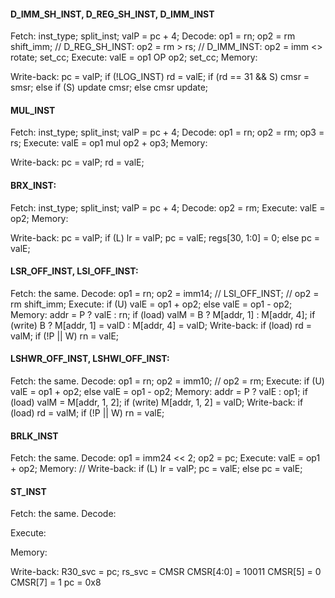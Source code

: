 #### D_IMM_SH_INST, D_REG_SH_INST, D_IMM_INST

Fetch:
	inst_type;
	split_inst;
	valP = pc + 4;
Decode:
	op1 = rn;
	op2 = rm <shifttype> shift_imm;
	// D_REG_SH_INST:	op2 = rm <shifttype>> rs;
	// D_IMM_INST:		op2 = imm <> rotate;
	set_cc;
Execute:
	valE = op1 OP op2;
	set_cc;
Memory:

Write-back:
	pc = valP;
	if (!LOG_INST) 
		rd = valE;
		if (rd == 31 && S) cmsr = smsr;
		else if (S) update cmsr;
	else cmsr update;

#### MUL_INST

Fetch:
	inst_type;
	split_inst;
	valP = pc + 4;
Decode:
	op1 = rn;
	op2 = rm;
	op3 = rs;
Execute:
	valE = op1 mul op2 + op3;
Memory:

Write-back:
	pc = valP;
	rd = valE;

#### BRX_INST:

Fetch:
	inst_type;
	split_inst;
	valP = pc + 4;
Decode:
	op2 = rm;
Execute:
	valE = op2;
Memory:

Write-back:
	pc = valP;
	if (L)
		lr = valP;
		pc = valE;
		regs[30, 1:0] = 0;
	else pc = valE;

#### LSR_OFF_INST, LSI_OFF_INST:

Fetch:
	the same.
Decode:
	op1 = rn;
	op2 = imm14; // LSI_OFF_INST;
	// op2 = rm <shifttype> shift_imm;
Execute:
	if (U) valE = op1 + op2;
	else valE = op1 - op2;
Memory:
	addr = P ? valE : rn;
	if (load)  valM = B ? M[addr, 1] : M[addr, 4];
	if (write) B ? M[addr, 1] = valD : M[addr, 4] = valD;
Write-back:
	if (load) rd = valM;
	if (!P || W) rn = valE; 

#### LSHWR_OFF_INST, LSHWI_OFF_INST:	

Fetch:
	the same.
Decode:
	op1 = rn;
	op2 = imm10;
	// op2 = rm;
Execute:
	if (U) valE = op1 + op2;
	else valE = op1 - op2;
Memory:
	addr = P ? valE : op1;
	if (load) valM = M[addr, 1, 2];
	if (write) M[addr, 1, 2] = valD;
Write-back:
	if (load) rd = valM;
	if (!P || W) rn = valE;

#### BRLK_INST

Fetch:
	the same.
Decode:
	op1 = imm24 << 2;
	op2 = pc;
Execute:
	valE = op1 + op2;
Memory:
	//
Write-back:
	if (L) lr = valP; pc = valE;
	else pc = valE;

#### ST_INST

Fetch:
	the same.
Decode: 
	
Execute:

Memory:

Write-back:
	R30_svc = pc;
	rs_svc = CMSR
	CMSR[4:0] = 10011
	CMSR[5] = 0
	CMSR[7] = 1
	pc = 0x8
